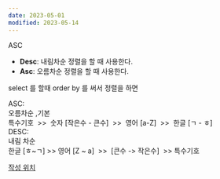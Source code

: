 ```yaml
---
date: 2023-05-01
modified: 2023-05-14
---
```


ASC

- **Desc**: 내림차순 정렬을 할 때 사용한다.
- **Asc**: 오름차순 정렬을 할 때 사용한다.

select 를 할때 order by 를 써서 정렬을 하면

ASC:  
오름차순 ,기본  
특수기호  >>  숫자 [작은수 - 큰수]  >>  영어 [a-Z]  >>  한글 [ㄱ - ㅎ]  
DESC:  
내림 차순  
한글 [ㅎ~ㄱ] >> 영어 [Z ~ a]  >>  [큰수 -> 작은수]  >> 특수기호

[작성 위치](obsidian://open?vault=%EC%A0%95%EB%B3%B4%EC%B2%98%EB%A6%AC%EA%B8%B0%EC%82%AC-%EC%98%B5%EC%8B%9C%EB%94%94%EC%96%B8&file=root%2F7-SQL%20%EC%9D%91%EC%9A%A9%2F1-%EB%8D%B0%EC%9D%B4%ED%84%B0%EB%B2%A0%EC%9D%B4%EC%8A%A4%20%EA%B8%B0%EB%B3%B8%2F3-DML%2FSELECT%2FORDER%20BY)
